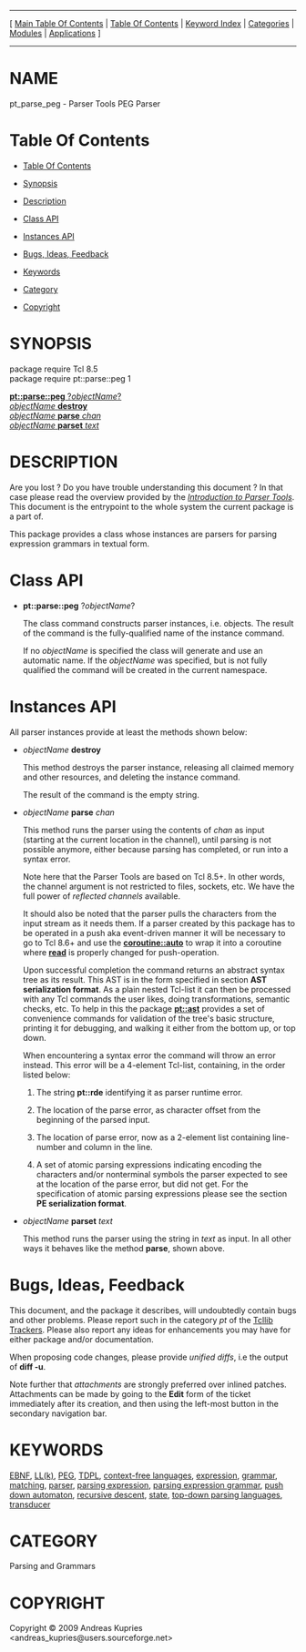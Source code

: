 
[//000000001]: # (pt\_parse\_peg \- Parser Tools)
[//000000002]: # (Generated from file 'pt\_parse\_peg\.man' by tcllib/doctools with format 'markdown')
[//000000003]: # (Copyright &copy; 2009 Andreas Kupries <andreas\_kupries@users\.sourceforge\.net>)
[//000000004]: # (pt\_parse\_peg\(i\) 1 tcllib "Parser Tools")

<hr> [ <a href="../../../../toc.md">Main Table Of Contents</a> &#124; <a
href="../../../toc.md">Table Of Contents</a> &#124; <a
href="../../../../index.md">Keyword Index</a> &#124; <a
href="../../../../toc0.md">Categories</a> &#124; <a
href="../../../../toc1.md">Modules</a> &#124; <a
href="../../../../toc2.md">Applications</a> ] <hr>

# NAME

pt\_parse\_peg \- Parser Tools PEG Parser

# <a name='toc'></a>Table Of Contents

  - [Table Of Contents](#toc)

  - [Synopsis](#synopsis)

  - [Description](#section1)

  - [Class API](#section2)

  - [Instances API](#section3)

  - [Bugs, Ideas, Feedback](#section4)

  - [Keywords](#keywords)

  - [Category](#category)

  - [Copyright](#copyright)

# <a name='synopsis'></a>SYNOPSIS

package require Tcl 8\.5  
package require pt::parse::peg 1  

[__pt::parse::peg__ ?*objectName*?](#1)  
[*objectName* __destroy__](#2)  
[*objectName* __parse__ *chan*](#3)  
[*objectName* __parset__ *text*](#4)  

# <a name='description'></a>DESCRIPTION

Are you lost ? Do you have trouble understanding this document ? In that case
please read the overview provided by the *[Introduction to Parser
Tools](pt\_introduction\.md)*\. This document is the entrypoint to the whole
system the current package is a part of\.

This package provides a class whose instances are parsers for parsing expression
grammars in textual form\.

# <a name='section2'></a>Class API

  - <a name='1'></a>__pt::parse::peg__ ?*objectName*?

    The class command constructs parser instances, i\.e\. objects\. The result of
    the command is the fully\-qualified name of the instance command\.

    If no *objectName* is specified the class will generate and use an
    automatic name\. If the *objectName* was specified, but is not fully
    qualified the command will be created in the current namespace\.

# <a name='section3'></a>Instances API

All parser instances provide at least the methods shown below:

  - <a name='2'></a>*objectName* __destroy__

    This method destroys the parser instance, releasing all claimed memory and
    other resources, and deleting the instance command\.

    The result of the command is the empty string\.

  - <a name='3'></a>*objectName* __parse__ *chan*

    This method runs the parser using the contents of *chan* as input
    \(starting at the current location in the channel\), until parsing is not
    possible anymore, either because parsing has completed, or run into a syntax
    error\.

    Note here that the Parser Tools are based on Tcl 8\.5\+\. In other words, the
    channel argument is not restricted to files, sockets, etc\. We have the full
    power of *reflected channels* available\.

    It should also be noted that the parser pulls the characters from the input
    stream as it needs them\. If a parser created by this package has to be
    operated in a push aka event\-driven manner it will be necessary to go to Tcl
    8\.6\+ and use the __[coroutine::auto](\.\./coroutine/coro\_auto\.md)__ to
    wrap it into a coroutine where __[read](\.\./\.\./\.\./\.\./index\.md\#read)__
    is properly changed for push\-operation\.

    Upon successful completion the command returns an abstract syntax tree as
    its result\. This AST is in the form specified in section __AST
    serialization format__\. As a plain nested Tcl\-list it can then be
    processed with any Tcl commands the user likes, doing transformations,
    semantic checks, etc\. To help in this the package
    __[pt::ast](pt\_astree\.md)__ provides a set of convenience commands
    for validation of the tree's basic structure, printing it for debugging, and
    walking it either from the bottom up, or top down\.

    When encountering a syntax error the command will throw an error instead\.
    This error will be a 4\-element Tcl\-list, containing, in the order listed
    below:

      1. The string __pt::rde__ identifying it as parser runtime error\.

      1. The location of the parse error, as character offset from the beginning
         of the parsed input\.

      1. The location of parse error, now as a 2\-element list containing
         line\-number and column in the line\.

      1. A set of atomic parsing expressions indicating encoding the characters
         and/or nonterminal symbols the parser expected to see at the location
         of the parse error, but did not get\. For the specification of atomic
         parsing expressions please see the section __PE serialization
         format__\.

  - <a name='4'></a>*objectName* __parset__ *text*

    This method runs the parser using the string in *text* as input\. In all
    other ways it behaves like the method __parse__, shown above\.

# <a name='section4'></a>Bugs, Ideas, Feedback

This document, and the package it describes, will undoubtedly contain bugs and
other problems\. Please report such in the category *pt* of the [Tcllib
Trackers](http://core\.tcl\.tk/tcllib/reportlist)\. Please also report any ideas
for enhancements you may have for either package and/or documentation\.

When proposing code changes, please provide *unified diffs*, i\.e the output of
__diff \-u__\.

Note further that *attachments* are strongly preferred over inlined patches\.
Attachments can be made by going to the __Edit__ form of the ticket
immediately after its creation, and then using the left\-most button in the
secondary navigation bar\.

# <a name='keywords'></a>KEYWORDS

[EBNF](\.\./\.\./\.\./\.\./index\.md\#ebnf), [LL\(k\)](\.\./\.\./\.\./\.\./index\.md\#ll\_k\_),
[PEG](\.\./\.\./\.\./\.\./index\.md\#peg), [TDPL](\.\./\.\./\.\./\.\./index\.md\#tdpl),
[context\-free languages](\.\./\.\./\.\./\.\./index\.md\#context\_free\_languages),
[expression](\.\./\.\./\.\./\.\./index\.md\#expression),
[grammar](\.\./\.\./\.\./\.\./index\.md\#grammar),
[matching](\.\./\.\./\.\./\.\./index\.md\#matching),
[parser](\.\./\.\./\.\./\.\./index\.md\#parser), [parsing
expression](\.\./\.\./\.\./\.\./index\.md\#parsing\_expression), [parsing expression
grammar](\.\./\.\./\.\./\.\./index\.md\#parsing\_expression\_grammar), [push down
automaton](\.\./\.\./\.\./\.\./index\.md\#push\_down\_automaton), [recursive
descent](\.\./\.\./\.\./\.\./index\.md\#recursive\_descent),
[state](\.\./\.\./\.\./\.\./index\.md\#state), [top\-down parsing
languages](\.\./\.\./\.\./\.\./index\.md\#top\_down\_parsing\_languages),
[transducer](\.\./\.\./\.\./\.\./index\.md\#transducer)

# <a name='category'></a>CATEGORY

Parsing and Grammars

# <a name='copyright'></a>COPYRIGHT

Copyright &copy; 2009 Andreas Kupries <andreas\_kupries@users\.sourceforge\.net>

